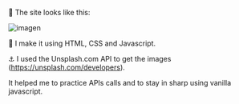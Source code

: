:tada: The site looks like this:

![imagen](https://user-images.githubusercontent.com/76400436/118197634-bb0e5380-b425-11eb-8456-092385c3f918.png)

:hammer: I make it using HTML, CSS and Javascript.

:anchor: I used the Unsplash.com API to get the images (https://unsplash.com/developers).

It helped me to practice APIs calls and to stay in sharp using vanilla javascript.

